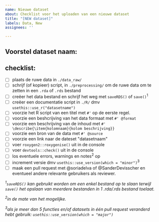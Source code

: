 ```yaml
---
name: Nieuwe dataset
about: Checklist voor het uploaden van een nieuwe dataset
title: "[NEW dataset]"
labels: Data, New
assignees: ''

---
```


## Voorstel dataset naam:

## checklist:
- [ ] plaats de ruwe data in `./data_raw/`
- [ ] schrijf (of kopieer) script, in `./preprocessing/` om de ruwe data om te zetten in een `.rda` of `.rds` bestand
- [ ] creëer het data bestand en schrijf het weg met `saveRDS()` of `save()`<sup>1</sup>
- [ ] creëer een documentatie script in `./R/` dmv `usethis::use_r("datasetname")`
- [ ] voorzie het R script van een titel met `#'` op de eerste regel.
- [ ] voorzie een beshcrijving van het data formaat met `#' @format`
- [ ] voorzie een beschrijving van de inhoud met `#' \describe{\item{kolomnaam}{kolom beschrijving}}`
- [ ] voorzie een bron van de data met `#' @source`
- [ ] voorzie een link naar de dateset "datasetnaam"
- [ ] voer `roxygen2::roxygenise()` uit in de console
- [ ] voer `devtools::check()` uit in de console
- [ ] los eventuele errors, warnings en notes<sup>2</sup> op
- [ ] increment versie dmv `usethis::use_version(which = "minor")`<sup>3</sup>
- [ ] maak een pull request met @soriadelva of @SanderDevisscher en eventueel andere relevante gebruikers als reviewer.

*<sup>1</sup>`saveRDS()` kan gebruikt worden om een enkel bestand op te slaan terwijl `save()` het opslaan van meerdere bestanden in 1 .rda/.rds bestand toelaat.*

*<sup>2</sup>in de mate van het mogelijke.*

*<sup>3</sup>als je meer dan 5 functies en/of datasets in één pull request veranderd hebt gebruik: `usethis::use_version(which = "major")`*
